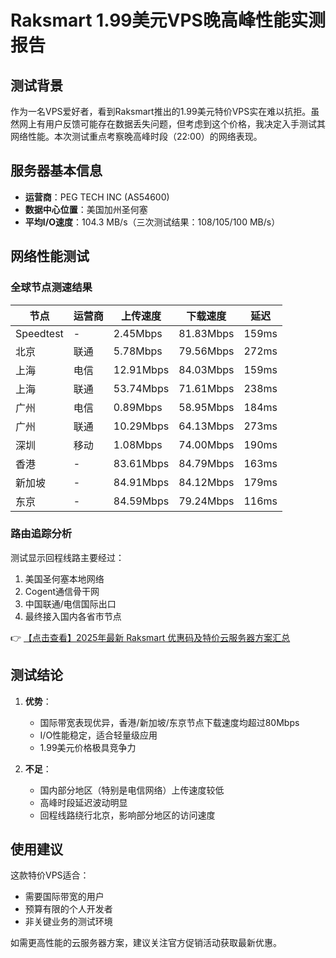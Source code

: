 # Raksmart 1.99美元VPS晚高峰性能实测报告

## 测试背景
作为一名VPS爱好者，看到Raksmart推出的1.99美元特价VPS实在难以抗拒。虽然网上有用户反馈可能存在数据丢失问题，但考虑到这个价格，我决定入手测试其网络性能。本次测试重点考察晚高峰时段（22:00）的网络表现。

## 服务器基本信息
- **运营商**：PEG TECH INC (AS54600)
- **数据中心位置**：美国加州圣何塞
- **平均I/O速度**：104.3 MB/s（三次测试结果：108/105/100 MB/s）

## 网络性能测试

### 全球节点测速结果
| 节点       | 运营商 | 上传速度 | 下载速度 | 延迟   |
|------------|--------|----------|----------|--------|
| Speedtest  | -      | 2.45Mbps | 81.83Mbps| 159ms  |
| 北京       | 联通   | 5.78Mbps | 79.56Mbps| 272ms  |
| 上海       | 电信   | 12.91Mbps| 84.03Mbps| 159ms  |
| 上海       | 联通   | 53.74Mbps| 71.61Mbps| 238ms  |
| 广州       | 电信   | 0.89Mbps | 58.95Mbps| 184ms  |
| 广州       | 联通   | 10.29Mbps| 64.13Mbps| 273ms  |
| 深圳       | 移动   | 1.08Mbps | 74.00Mbps| 190ms  |
| 香港       | -      | 83.61Mbps| 84.79Mbps| 163ms  |
| 新加坡     | -      | 84.91Mbps| 84.12Mbps| 179ms  |
| 东京       | -      | 84.59Mbps| 79.24Mbps| 116ms  |

### 路由追踪分析
测试显示回程线路主要经过：
1. 美国圣何塞本地网络
2. Cogent通信骨干网
3. 中国联通/电信国际出口
4. 最终接入国内各省市节点

👉 [【点击查看】2025年最新 Raksmart 优惠码及特价云服务器方案汇总](https://bit.ly/raksmart)

## 测试结论
1. **优势**：
   - 国际带宽表现优异，香港/新加坡/东京节点下载速度均超过80Mbps
   - I/O性能稳定，适合轻量级应用
   - 1.99美元价格极具竞争力

2. **不足**：
   - 国内部分地区（特别是电信网络）上传速度较低
   - 高峰时段延迟波动明显
   - 回程线路绕行北京，影响部分地区的访问速度

## 使用建议
这款特价VPS适合：
- 需要国际带宽的用户
- 预算有限的个人开发者
- 非关键业务的测试环境

如需更高性能的云服务器方案，建议关注官方促销活动获取最新优惠。